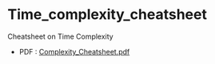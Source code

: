 # Time_complexity_cheatsheet
Cheatsheet on Time Complexity

- PDF : [Complexity_Cheatsheet.pdf](https://github.com/riti2409/Time_complexity_cheatsheet/files/7943558/Complexity_Cheatsheet.pdf)

